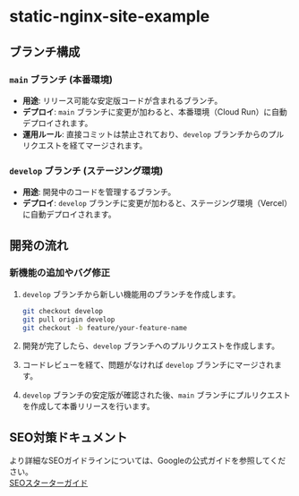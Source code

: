 # static-nginx-site-example

## ブランチ構成

### `main` ブランチ (本番環境)
- **用途**: リリース可能な安定版コードが含まれるブランチ。
- **デプロイ**: `main` ブランチに変更が加わると、本番環境（Cloud Run）に自動デプロイされます。
- **運用ルール**: 直接コミットは禁止されており、`develop` ブランチからのプルリクエストを経てマージされます。

### `develop` ブランチ (ステージング環境)
- **用途**: 開発中のコードを管理するブランチ。
- **デプロイ**: `develop` ブランチに変更が加わると、ステージング環境（Vercel）に自動デプロイされます。

## 開発の流れ

### 新機能の追加やバグ修正
1. `develop` ブランチから新しい機能用のブランチを作成します。
    ```zsh
    git checkout develop
    git pull origin develop
    git checkout -b feature/your-feature-name
    ```

2. 開発が完了したら、`develop` ブランチへのプルリクエストを作成します。

3. コードレビューを経て、問題がなければ `develop` ブランチにマージされます。

4. `develop` ブランチの安定版が確認された後、`main` ブランチにプルリクエストを作成して本番リリースを行います。

## SEO対策ドキュメント
より詳細なSEOガイドラインについては、Googleの公式ガイドを参照してください。  
[SEOスターターガイド](https://developers.google.com/search/docs/fundamentals/seo-starter-guide?hl=ja)
